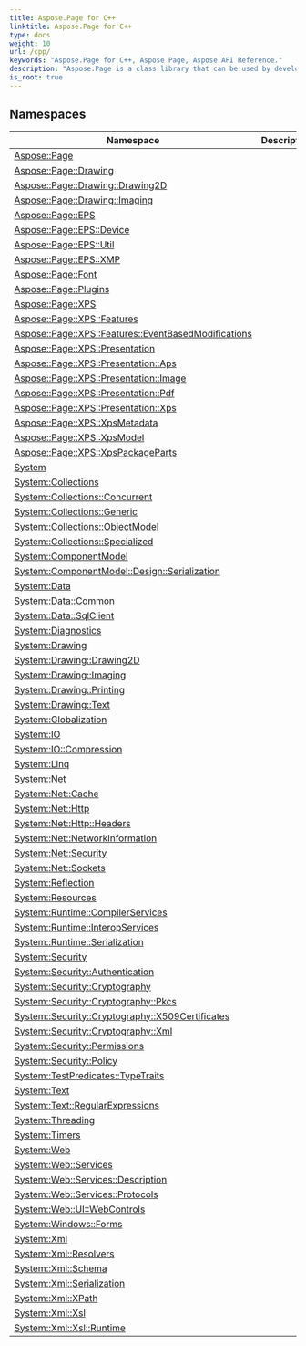 ```yaml
---
title: Aspose.Page for C++
linktitle: Aspose.Page for C++
type: docs
weight: 10
url: /cpp/
keywords: "Aspose.Page for C++, Aspose Page, Aspose API Reference."
description: "Aspose.Page is a class library that can be used by developers for various platforms for a variety of ps,eps,xps processing tasks."
is_root: true
---
```


## Namespaces

| Namespace | Description |
| --- | --- |
| [Aspose::Page](./aspose.page/) |  |
| [Aspose::Page::Drawing](./aspose.page.drawing/) |  |
| [Aspose::Page::Drawing::Drawing2D](./aspose.page.drawing.drawing2d/) |  |
| [Aspose::Page::Drawing::Imaging](./aspose.page.drawing.imaging/) |  |
| [Aspose::Page::EPS](./aspose.page.eps/) |  |
| [Aspose::Page::EPS::Device](./aspose.page.eps.device/) |  |
| [Aspose::Page::EPS::Util](./aspose.page.eps.util/) |  |
| [Aspose::Page::EPS::XMP](./aspose.page.eps.xmp/) |  |
| [Aspose::Page::Font](./aspose.page.font/) |  |
| [Aspose::Page::Plugins](./aspose.page.plugins/) |  |
| [Aspose::Page::XPS](./aspose.page.xps/) |  |
| [Aspose::Page::XPS::Features](./aspose.page.xps.features/) |  |
| [Aspose::Page::XPS::Features::EventBasedModifications](./aspose.page.xps.features.eventbasedmodifications/) |  |
| [Aspose::Page::XPS::Presentation](./aspose.page.xps.presentation/) |  |
| [Aspose::Page::XPS::Presentation::Aps](./aspose.page.xps.presentation.aps/) |  |
| [Aspose::Page::XPS::Presentation::Image](./aspose.page.xps.presentation.image/) |  |
| [Aspose::Page::XPS::Presentation::Pdf](./aspose.page.xps.presentation.pdf/) |  |
| [Aspose::Page::XPS::Presentation::Xps](./aspose.page.xps.presentation.xps/) |  |
| [Aspose::Page::XPS::XpsMetadata](./aspose.page.xps.xpsmetadata/) |  |
| [Aspose::Page::XPS::XpsModel](./aspose.page.xps.xpsmodel/) |  |
| [Aspose::Page::XPS::XpsPackageParts](./aspose.page.xps.xpspackageparts/) |  |
| [System](./system/) |  |
| [System::Collections](./system.collections/) |  |
| [System::Collections::Concurrent](./system.collections.concurrent/) |  |
| [System::Collections::Generic](./system.collections.generic/) |  |
| [System::Collections::ObjectModel](./system.collections.objectmodel/) |  |
| [System::Collections::Specialized](./system.collections.specialized/) |  |
| [System::ComponentModel](./system.componentmodel/) |  |
| [System::ComponentModel::Design::Serialization](./system.componentmodel.design.serialization/) |  |
| [System::Data](./system.data/) |  |
| [System::Data::Common](./system.data.common/) |  |
| [System::Data::SqlClient](./system.data.sqlclient/) |  |
| [System::Diagnostics](./system.diagnostics/) |  |
| [System::Drawing](./system.drawing/) |  |
| [System::Drawing::Drawing2D](./system.drawing.drawing2d/) |  |
| [System::Drawing::Imaging](./system.drawing.imaging/) |  |
| [System::Drawing::Printing](./system.drawing.printing/) |  |
| [System::Drawing::Text](./system.drawing.text/) |  |
| [System::Globalization](./system.globalization/) |  |
| [System::IO](./system.io/) |  |
| [System::IO::Compression](./system.io.compression/) |  |
| [System::Linq](./system.linq/) |  |
| [System::Net](./system.net/) |  |
| [System::Net::Cache](./system.net.cache/) |  |
| [System::Net::Http](./system.net.http/) |  |
| [System::Net::Http::Headers](./system.net.http.headers/) |  |
| [System::Net::NetworkInformation](./system.net.networkinformation/) |  |
| [System::Net::Security](./system.net.security/) |  |
| [System::Net::Sockets](./system.net.sockets/) |  |
| [System::Reflection](./system.reflection/) |  |
| [System::Resources](./system.resources/) |  |
| [System::Runtime::CompilerServices](./system.runtime.compilerservices/) |  |
| [System::Runtime::InteropServices](./system.runtime.interopservices/) |  |
| [System::Runtime::Serialization](./system.runtime.serialization/) |  |
| [System::Security](./system.security/) |  |
| [System::Security::Authentication](./system.security.authentication/) |  |
| [System::Security::Cryptography](./system.security.cryptography/) |  |
| [System::Security::Cryptography::Pkcs](./system.security.cryptography.pkcs/) |  |
| [System::Security::Cryptography::X509Certificates](./system.security.cryptography.x509certificates/) |  |
| [System::Security::Cryptography::Xml](./system.security.cryptography.xml/) |  |
| [System::Security::Permissions](./system.security.permissions/) |  |
| [System::Security::Policy](./system.security.policy/) |  |
| [System::TestPredicates::TypeTraits](./system.testpredicates.typetraits/) |  |
| [System::Text](./system.text/) |  |
| [System::Text::RegularExpressions](./system.text.regularexpressions/) |  |
| [System::Threading](./system.threading/) |  |
| [System::Timers](./system.timers/) |  |
| [System::Web](./system.web/) |  |
| [System::Web::Services](./system.web.services/) |  |
| [System::Web::Services::Description](./system.web.services.description/) |  |
| [System::Web::Services::Protocols](./system.web.services.protocols/) |  |
| [System::Web::UI::WebControls](./system.web.ui.webcontrols/) |  |
| [System::Windows::Forms](./system.windows.forms/) |  |
| [System::Xml](./system.xml/) |  |
| [System::Xml::Resolvers](./system.xml.resolvers/) |  |
| [System::Xml::Schema](./system.xml.schema/) |  |
| [System::Xml::Serialization](./system.xml.serialization/) |  |
| [System::Xml::XPath](./system.xml.xpath/) |  |
| [System::Xml::Xsl](./system.xml.xsl/) |  |
| [System::Xml::Xsl::Runtime](./system.xml.xsl.runtime/) |  |
